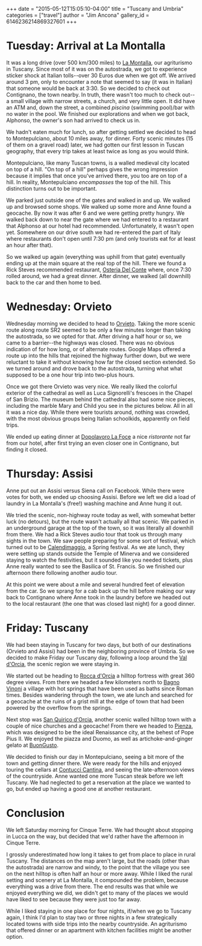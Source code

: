 +++
date = "2015-05-12T15:05:10-04:00"
title = "Tuscany and Umbria"
categories = ["travel"]
author = "Jim Ancona"
gallery_id = 6146236214869327601
+++

# Tuesday: Arrival at La Montalla

It was a long drive (over 500 km/300 miles) to [La Montalla](http://lamontalla.com/?lang=en), our
agriturismo in Tuscany. Since most of it was on the autostrada, we got
to experience sticker shock at Italian tolls--over 30 Euros due
when we got off. We arrived around 3 pm, only to encounter a note that
seemed to say (it was in Italian) that someone would be back at
3:30. So we decided to check out Contignano, the town nearby. In
truth, there wasn't too much to check out--a small village with
narrow streets, a church, and very little open. It did have an ATM
and, down the street, a combined *piscina* (swimming pool)/bar with no water in
the pool. We finished our explorations and when we got back, Alphonso, the
owner's son had arrived to check us in.

We hadn't eaten much for lunch, so after getting settled we decided to
head to Montepulciano, about 10 miles away, for dinner. Forty scenic minutes
(15 of them on a gravel road) later, we had gotten our first lesson in
Tuscan geography, that every trip takes at least twice as long as you
would think.

Montepulciano, like many Tuscan towns, is a walled medieval city
located on top of a hill. "On top of a hill" perhaps gives the wrong impression
because it implies that once you've arrived there, you too are on top
of a hill. In reality, Montepulciano *encompasses* the top of the
hill. This distinction turns out to be important.

We parked just outside one of
the gates and walked in and up. We walked up and browsed some
shops. We walked up some more and Anne found a geocache. By now it was
after 6 and we were getting pretty hungry. We walked back down to near
the gate where we had entered to a restaurant that Alphonso at our hotel
had recommended. Unfortunately, it wasn't open yet. Somewhere on our
drive south we had re-entered the part of Italy where restaurants
don't open until 7:30 pm (and only tourists eat for at least an hour
after that).

So we walked up again (everything was uphill from that gate)
eventually ending up at the main square at the real top of the
hill. There we found a Rick Steves recommended restaurant,
[Osteria Del Conte](http://www.osteriadelconte.it/?lang=en) where,
once 7:30 rolled around, we had a great dinner. After dinner, we
walked (all downhill) back to the car and then home to bed.

# Wednesday: Orvieto

Wednesday morning we decided to head to
[Orvieto](https://www.ricksteves.com/watch-read-listen/read/articles/orvieto-what-an-italian-hill-town-should-be). Taking
the more scenic route along route SR2 seemed to be only a few minutes
longer than taking the autostrada, so we opted for that. After driving
a half hour or so, we came to a barrier--the highways was
closed. There was no obvious indication of for how long, or of
alternate routes. Google Maps offered a route up into the hills that
rejoined the highway further down, but we were reluctant to take it
without knowing how far the closed section extended. So we turned
around and drove back to the autostrada, turning what what supposed to
be a one hour trip into two-plus hours.

Once we got there Orvieto was very nice. We really liked the colorful
exterior of the cathedral as well as Luca Signorelli's frescoes in the
Chapel of San Brizio. The museum behind the cathedral also had some
nice pieces, including the marble Mary and Child you see in the
pictures below. All in all it was a nice day. While there were
tourists around, nothing was crowded, with the most obvious groups
being Italian schoolkids, apparently on field trips.

We ended up eating dinner at
[Dopolavoro La Foce](http://www.dopolavorolafoce.it/) a nice
*ristorante* not far from our hotel, after first trying an even closer
one in Contignano, but finding it closed.

# Thursday: Assisi

Anne put out an Assisi versus Siena call on Facebook. While there were
votes for both, we ended up choosing Assisi. Before we left we did a
load of laundry in La Montalla's (free!) washing machine and Anne hung
it out.

We tried the scenic,
non-highway route today as well, with somewhat better luck (no
detours), but the route wasn't actually all that scenic. We parked in
an underground garage at the top of the town, so it was literally all
downhill from there. We had a Rick Steves audio tour that took us
through many sights in the town. We saw people preparing for some sort
of festival, which turned out to be
[Calendimaggio](http://www.amoitaly.com/assisi/calendimaggio.html), a
Spring festival. As we ate lunch, they were setting up stands outside
the Temple of Minerva and we considered staying to watch the
festivities, but it sounded like you needed tickets, plus Anne really
wanted to see the Basilica of St. Francis. So we finished our
afternoon there following another audio tour.

At this point we were about a mile and several hundred feet of
elevation from the car. So we sprang for a cab back up the hill before
making our way back to Contignano where Anne took in the laundry
before we headed out to the local restaurant (the one that was closed
last night) for a good dinner.

# Friday: Tuscany

We had been staying in Tuscany for two days, but both of our
destinations (Orvieto and Assisi) had been in the neighboring province
of Umbria. So we decided to make Friday our Tuscany day, following a
loop around the
[Val d'Orcia](http://en.wikipedia.org/wiki/Val_d%27Orcia), the scenic
region we were staying in.

We started out be heading to
[Rocca d'Orcia](http://www.valdorcia-info.com/rocca_dorcia.htm) a
hilltop fortress with great 360 degree views. From there we headed a
few kilometers north to
[Bagno Vinoni](http://en.wikipedia.org/wiki/Bagno_Vignoni) a village
with hot springs that have been used as baths since Roman
times. Besides wandering through the town, we ate lunch and searched
for a geocache at the ruins of a grist mill at the edge of town that
had been powered by the overflow from the springs.

Next stop was
[San Quirico d'Orcia](http://en.wikipedia.org/wiki/San_Quirico_d%27Orcia),
another scenic walled hilltop town with a couple of nice churches and
a geocache! From there we headed to
[Pienza](http://www.italia.it/en/travel-ideas/unesco-world-heritage-sites/pienza-the-ideal-city.html),
which was designed to be the ideal Renaissance city, at the behest of
Pope Pius II. We enjoyed the piazza and Duomo, as well as
artichoke-and-ginger gelato at
[BuonGusto](https://www.facebook.com/BuonGustoGelateriaPienza).

We decided to finish our day in Montepulciano, seeing a bit more of
the town and getting dinner there. We were ready for the hills and
enjoyed touring the cellars at
[Contucci Cantina](http://www.contucci.it/en/), and seeing the
late-afternoon views of the countryside. Anne wanted one more
Tuscan steak before we left Tuscany. We had neglected to get a
reservation at the place we wanted to go, but ended up having a good
one at another restaurant.

# Conclusion

We left Saturday morning for Cinque Terre. We had thought about
stopping in Lucca on the way, but decided that we'd rather have the
afternoon in Cinque Terre.

I grossly underestimated how long it takes to get from place to place
in rural Tuscany. The distances on the map aren't large, but the roads
(other than the autostrada) are narrow and windy, to the point that
the village you see on the next hilltop is often half an hour or more
away. While I liked the rural setting and scenery at La Montalla, it
compounded the problem, because everything was a drive from there. The
end results was that while we enjoyed everything we did, we didn't get
to many of the places we would have liked to see because they were
just too far away.

While I liked staying in one place for four nights, if/when we go to
Tuscany again, I think I'd plan to stay two or three 
nights in a few strategically located towns with side trips into the
nearby countryside. An agriturismo that offered dinner or an apartment
with kitchen facilities might be another option.



